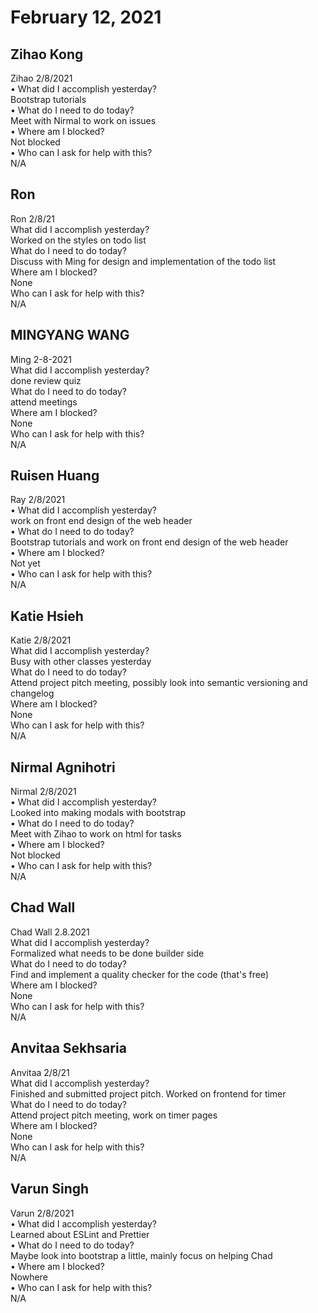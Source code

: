 # February 12, 2021

## Zihao Kong
Zihao 2/8/2021\
• What did I accomplish yesterday?\
Bootstrap tutorials\
• What do I need to do today?\
Meet with Nirmal to work on issues\
• Where am I blocked?\
Not blocked\
• Who can I ask for help with this?\
N/A

## Ron
Ron 2/8/21\
 What did I accomplish yesterday?\
Worked on the styles on todo list\
 What do I need to do today?\
Discuss with Ming for design and implementation of the todo list\
 Where am I blocked?\
None\
 Who can I ask for help with this?\
N/A
## MINGYANG WANG
Ming 2-8-2021\
 What did I accomplish yesterday?\
done review quiz\
 What do I need to do today?\
attend meetings\
 Where am I blocked?\
None\
 Who can I ask for help with this?\
N/A
## Ruisen Huang
Ray 2/8/2021\
• What did I accomplish yesterday?\
work on front end design of the web header\
• What do I need to do today?\
Bootstrap tutorials and work on front end design of the web header\
• Where am I blocked?\
Not yet\
• Who can I ask for help with this?\
N/A

## Katie Hsieh
Katie 2/8/2021\
What did I accomplish yesterday?\
Busy with other classes yesterday\
What do I need to do today?\
Attend project pitch meeting, possibly look into semantic versioning and changelog\
Where am I blocked?\
None\
Who can I ask for help with this?\
N/A

## Nirmal Agnihotri
Nirmal 2/8/2021\
• What did I accomplish yesterday?\
Looked into making modals with bootstrap\
• What do I need to do today?\
Meet with Zihao to work on html for tasks\
• Where am I blocked?\
Not blocked\
• Who can I ask for help with this?\
N/A

## Chad Wall
Chad Wall 2.8.2021\
What did I accomplish yesterday?\
Formalized what needs to be done builder side\
What do I need to do today?\
Find and implement a quality checker for the code (that's free)\
Where am I blocked?\
None\
Who can I ask for help with this?\
N/A
## Anvitaa Sekhsaria
Anvitaa 2/8/21\
 What did I accomplish yesterday?\
Finished and submitted project pitch. Worked on frontend for timer\
 What do I need to do today?\
Attend project pitch meeting, work on timer pages\
 Where am I blocked?\
None\
 Who can I ask for help with this?\
N/A

## Varun Singh
Varun 2/8/2021\
• What did I accomplish yesterday?\
Learned about ESLint and Prettier\
• What do I need to do today?\
Maybe look into bootstrap a little, mainly focus on helping Chad\
• Where am I blocked?\
Nowhere\
• Who can I ask for help with this?\
N/A